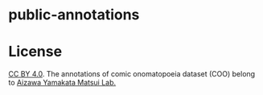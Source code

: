# public-annotations

# License
[CC BY 4.0](https://creativecommons.org/licenses/by/4.0/). The annotations of comic onomatopoeia dataset (COO) belong to [Aizawa Yamakata Matsui Lab.](http://www.hal.t.u-tokyo.ac.jp/lab/en/index_1.xhtml)

